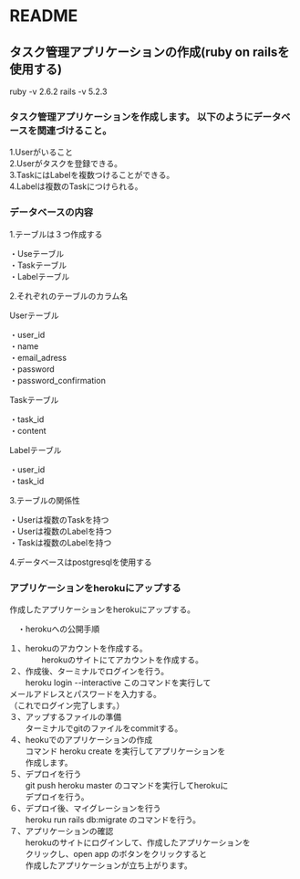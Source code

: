 # README          

## タスク管理アプリケーションの作成(ruby on railsを使用する)    
 ruby -v 2.6.2
 rails -v 5.2.3
### タスク管理アプリケーションを作成します。  以下のようにデータベースを関連づけること。  

 1.Userがいること  
 2.Userがタスクを登録できる。  
 3.TaskにはLabelを複数つけることができる。  
 4.Labelは複数のTaskにつけられる。　　


### データベースの内容    


1.テーブルは３つ作成する  

 ・Useテーブル  
 ・Taskテーブル  
 ・Labelテーブル      

2.それぞれのテーブルのカラム名  

Userテーブル    

 ・user_id  
 ・name  
 ・email_adress  
 ・password  
 ・password_confirmation    

Taskテーブル    

 ・task_id  
 ・content    

Labelテーブル    

 ・user_id  
 ・task_id      

3.テーブルの関係性    

 ・Userは複数のTaskを持つ  
 ・Userは複数のLabelを持つ  
 ・Taskは複数のLabelを持つ      

4.データベースはpostgresqlを使用する



### アプリケーションをherokuにアップする

作成したアプリケーションをherokuにアップする。

　・herokuへの公開手順

   １、herokuのアカウントを作成する。  
   　　　　herokuのサイトにてアカウントを作成する。  
   ２、作成後、ターミナルでログインを行う。  
   　　heroku login --interactive このコマンドを実行して  
      メールアドレスとパスワードを入力する。  
     （これでログイン完了します。）  
   ３、アップするファイルの準備  
   　　ターミナルでgitのファイルをcommitする。  
   ４、heokuでのアプリケーションの作成  
   　　コマンド heroku create を実行してアプリケーションを  
   　　作成します。  
   ５、デプロイを行う  
   　　git push heroku master のコマンドを実行してherokuに  
   　　デプロイを行う。  
   ６、デプロイ後、マイグレーションを行う  
   　　heroku run rails db:migrate のコマンドを行う。  
   ７、アプリケーションの確認  
   　　herokuのサイトにログインして、作成したアプリケーションを  
   　　クリックし、open app のボタンをクリックすると  
   　　作成したアプリケーションが立ち上がります。  
